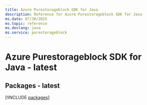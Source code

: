```yaml
---
title: Azure Purestorageblock SDK for Java
description: Reference for Azure Purestorageblock SDK for Java
ms.date: 07/30/2025
ms.topic: reference
ms.devlang: java
ms.service: purestorageblock
---
```

# Azure Purestorageblock SDK for Java - latest
## Packages - latest
[!INCLUDE [packages](purestorageblock-index.md)]